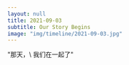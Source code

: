 ```yaml
---
layout: null
title: 2021-09-03
subtitle: Our Story Begins
image: "img/timeline/2021-09-03.jpg"
---
```

"那天，\\
我们在一起了"